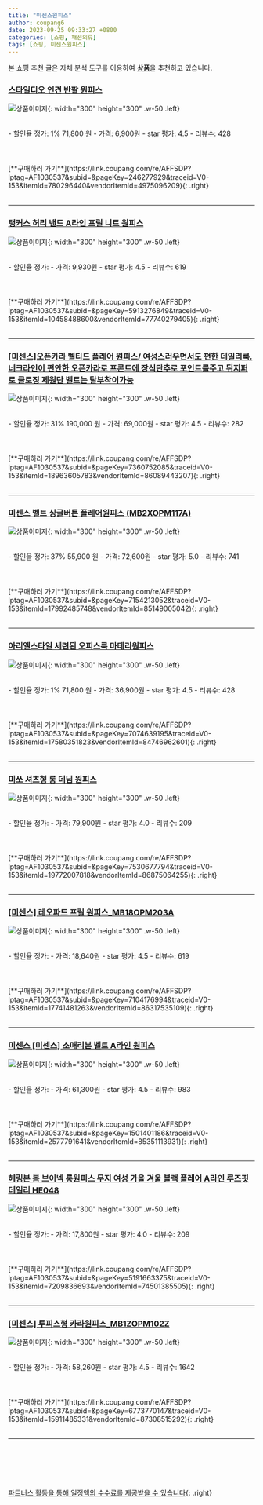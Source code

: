 ```yaml
---
title: "미센스원피스"
author: coupang6
date: 2023-09-25 09:33:27 +0800
categories: [쇼핑, 패션의류]
tags: [쇼핑, 미센스원피스]
---
```


본 쇼핑 추천 글은 자체 분석 도구를 이용하여 [**상품**](https://link.coupang.com/a/bao1ui)을 추천하고 있습니다.

### [스타일디오 인견 반팔 원피스](https://link.coupang.com/re/AFFSDP?lptag=AF1030537&subid=&pageKey=246277929&traceid=V0-153&itemId=780296440&vendorItemId=4975096209)

![상품이미지](https://thumbnail8.coupangcdn.com/thumbnails/remote/230x230ex/image/vendor_inventory/d606/76fa8978b86e08ed875dafc7056d70da00fe696f69fd1cb9988e2734f84c.jpg){: width="300" height="300" .w-50 .left}


<br>
- 할인율 정가: 1%  71,800   원
- 가격: 6,900원
- star 평가: 4.5
- 리뷰수: 428
<br>
<br>
<br>
<br>
[**구매하러 가기**](https://link.coupang.com/re/AFFSDP?lptag=AF1030537&subid=&pageKey=246277929&traceid=V0-153&itemId=780296440&vendorItemId=4975096209){: .right}
<br>
<br>

---

### [탱커스 허리 밴드 A라인 프릴 니트 원피스](https://link.coupang.com/re/AFFSDP?lptag=AF1030537&subid=&pageKey=5913276849&traceid=V0-153&itemId=10458488600&vendorItemId=77740279405)

![상품이미지](https://thumbnail10.coupangcdn.com/thumbnails/remote/230x230ex/image/retail/images/2021/07/26/16/6/a37a75c6-fffb-4568-a135-36e2e72f25df.jpg){: width="300" height="300" .w-50 .left}


<br>
- 할인율 정가: 
- 가격: 9,930원
- star 평가: 4.5
- 리뷰수: 619
<br>
<br>
<br>
<br>
[**구매하러 가기**](https://link.coupang.com/re/AFFSDP?lptag=AF1030537&subid=&pageKey=5913276849&traceid=V0-153&itemId=10458488600&vendorItemId=77740279405){: .right}
<br>
<br>

---

### [[미센스]오픈카라 벨티드 플레어 원피스/ 여성스러우면서도 편한 데일리룩. 네크라인이 편안한 오픈카라로 프론트에 장식단추로 포인트를주고 뒤지퍼로 클로징 제원단 벨트는 탈부착이가능](https://link.coupang.com/re/AFFSDP?lptag=AF1030537&subid=&pageKey=7360752085&traceid=V0-153&itemId=18963605783&vendorItemId=86089443207)

![상품이미지](https://thumbnail8.coupangcdn.com/thumbnails/remote/230x230ex/image/vendor_inventory/ba0d/1bd23f93b5380e769ad342889a07fbec88a1ef93926c2e7978fa074d247b.jpg){: width="300" height="300" .w-50 .left}


<br>
- 할인율 정가: 31%  190,000   원
- 가격: 69,000원
- star 평가: 4.5
- 리뷰수: 282
<br>
<br>
<br>
<br>
[**구매하러 가기**](https://link.coupang.com/re/AFFSDP?lptag=AF1030537&subid=&pageKey=7360752085&traceid=V0-153&itemId=18963605783&vendorItemId=86089443207){: .right}
<br>
<br>

---

### [미센스 벨트 싱글버튼 플레어원피스 (MB2XOPM117A)](https://link.coupang.com/re/AFFSDP?lptag=AF1030537&subid=&pageKey=7154213052&traceid=V0-153&itemId=17992485748&vendorItemId=85149005042)

![상품이미지](https://thumbnail9.coupangcdn.com/thumbnails/remote/230x230ex/image/vendor_inventory/c0e0/7c9ee56a3a3c43482d78573f2b6f9557725f3e9c1af06723991826eb4ff5.jpg){: width="300" height="300" .w-50 .left}


<br>
- 할인율 정가: 37%  55,900   원
- 가격: 72,600원
- star 평가: 5.0
- 리뷰수: 741
<br>
<br>
<br>
<br>
[**구매하러 가기**](https://link.coupang.com/re/AFFSDP?lptag=AF1030537&subid=&pageKey=7154213052&traceid=V0-153&itemId=17992485748&vendorItemId=85149005042){: .right}
<br>
<br>

---

### [아리엘스타일 세련된 오피스룩 마테리원피스](https://link.coupang.com/re/AFFSDP?lptag=AF1030537&subid=&pageKey=7074639195&traceid=V0-153&itemId=17580351823&vendorItemId=84746962601)

![상품이미지](https://thumbnail9.coupangcdn.com/thumbnails/remote/230x230ex/image/vendor_inventory/da4f/aae4277982b6cb7723103728fd0bd623b5defdb26f2de0a40df2497171fe.jpg){: width="300" height="300" .w-50 .left}


<br>
- 할인율 정가: 1%  71,800   원
- 가격: 36,900원
- star 평가: 4.5
- 리뷰수: 428
<br>
<br>
<br>
<br>
[**구매하러 가기**](https://link.coupang.com/re/AFFSDP?lptag=AF1030537&subid=&pageKey=7074639195&traceid=V0-153&itemId=17580351823&vendorItemId=84746962601){: .right}
<br>
<br>

---

### [미쏘 셔츠형 롱 데님 원피스](https://link.coupang.com/re/AFFSDP?lptag=AF1030537&subid=&pageKey=7530677794&traceid=V0-153&itemId=19772007818&vendorItemId=86875064255)

![상품이미지](https://thumbnail8.coupangcdn.com/thumbnails/remote/230x230ex/image/rs_quotation_api/bc0deiu9/53aba2bf422e4b67880df84e59b0c136.jpg){: width="300" height="300" .w-50 .left}


<br>
- 할인율 정가: 
- 가격: 79,900원
- star 평가: 4.0
- 리뷰수: 209
<br>
<br>
<br>
<br>
[**구매하러 가기**](https://link.coupang.com/re/AFFSDP?lptag=AF1030537&subid=&pageKey=7530677794&traceid=V0-153&itemId=19772007818&vendorItemId=86875064255){: .right}
<br>
<br>

---

### [[미센스] 레오파드 프릴 원피스_MB18OPM203A](https://link.coupang.com/re/AFFSDP?lptag=AF1030537&subid=&pageKey=7104176994&traceid=V0-153&itemId=17741481263&vendorItemId=86317535109)

![상품이미지](https://thumbnail7.coupangcdn.com/thumbnails/remote/230x230ex/image/vendor_inventory/49b4/481d68de969e31e11b8ef5d457e492a26d3da213b97dda8938b2f4a0f843.jpg){: width="300" height="300" .w-50 .left}


<br>
- 할인율 정가: 
- 가격: 18,640원
- star 평가: 4.5
- 리뷰수: 619
<br>
<br>
<br>
<br>
[**구매하러 가기**](https://link.coupang.com/re/AFFSDP?lptag=AF1030537&subid=&pageKey=7104176994&traceid=V0-153&itemId=17741481263&vendorItemId=86317535109){: .right}
<br>
<br>

---

### [미센스 [미센스] 소매리본 벨트 A라인 원피스](https://link.coupang.com/re/AFFSDP?lptag=AF1030537&subid=&pageKey=1501401186&traceid=V0-153&itemId=2577791641&vendorItemId=85351113931)

![상품이미지](https://thumbnail6.coupangcdn.com/thumbnails/remote/230x230ex/image/vendor_inventory/d1fd/848646efcf47442b643bfcfaaef24d0c4f0d27839465cce107dc3ed867ea.jpg){: width="300" height="300" .w-50 .left}


<br>
- 할인율 정가: 
- 가격: 61,300원
- star 평가: 4.5
- 리뷰수: 983
<br>
<br>
<br>
<br>
[**구매하러 가기**](https://link.coupang.com/re/AFFSDP?lptag=AF1030537&subid=&pageKey=1501401186&traceid=V0-153&itemId=2577791641&vendorItemId=85351113931){: .right}
<br>
<br>

---

### [헤링본 봄 브이넥 롱원피스 무지 여성 가을 겨울 블랙 플레어 A라인 루즈핏 데일리 HE048](https://link.coupang.com/re/AFFSDP?lptag=AF1030537&subid=&pageKey=5191663375&traceid=V0-153&itemId=7209836693&vendorItemId=74501385505)

![상품이미지](https://thumbnail9.coupangcdn.com/thumbnails/remote/230x230ex/image/vendor_inventory/b5c8/865333dc125afd04edea54a578fb3ad881c6343219f50e0287315c466c7f.jpg){: width="300" height="300" .w-50 .left}


<br>
- 할인율 정가: 
- 가격: 17,800원
- star 평가: 4.0
- 리뷰수: 209
<br>
<br>
<br>
<br>
[**구매하러 가기**](https://link.coupang.com/re/AFFSDP?lptag=AF1030537&subid=&pageKey=5191663375&traceid=V0-153&itemId=7209836693&vendorItemId=74501385505){: .right}
<br>
<br>

---

### [[미센스] 투피스형 카라원피스_MB1ZOPM102Z](https://link.coupang.com/re/AFFSDP?lptag=AF1030537&subid=&pageKey=6773770147&traceid=V0-153&itemId=15911485331&vendorItemId=87308515292)

![상품이미지](https://thumbnail7.coupangcdn.com/thumbnails/remote/230x230ex/image/vendor_inventory/d3ae/14cbb6b9016978741ec35c0de4df02202762e735f1a631f00b06a2b647e5.jpg){: width="300" height="300" .w-50 .left}


<br>
- 할인율 정가: 
- 가격: 58,260원
- star 평가: 4.5
- 리뷰수: 1642
<br>
<br>
<br>
<br>
[**구매하러 가기**](https://link.coupang.com/re/AFFSDP?lptag=AF1030537&subid=&pageKey=6773770147&traceid=V0-153&itemId=15911485331&vendorItemId=87308515292){: .right}
<br>
<br>

---
<br><br><br><br><br> [파트너스 활동을 통해 일정액의 수수료를 제공받을 수 있습니다](https://link.coupang.com/a/bao1ui){: .right}